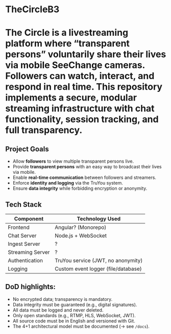 # TheCircleB3
# **The Circle** is a livestreaming platform where “transparent persons” voluntarily share their lives via mobile SeeChange cameras. Followers can watch, interact, and respond in real time. This repository implements a secure, modular streaming infrastructure with chat functionality, session tracking, and full transparency.

## Project Goals

- Allow **followers** to view multiple transparent persons live.
- Provide **transparent persons** with an easy way to broadcast their lives via mobile.
- Enable **real-time communication** between followers and streamers.
- Enforce **identity and logging** via the TruYou system.
- Ensure **data integrity** while forbidding encryption or anonymity.

## Tech Stack

| Component           | Technology Used                     |
|--------------------|--------------------------------------|
| Frontend           | Angular? (Monorepo)     |
| Chat Server        | Node.js + WebSocket                  |
| Ingest Server      | ?                |
| Streaming Server   | ?                         |
| Authentication     | TruYou service (JWT, no anonymity)   |
| Logging            | Custom event logger (file/database)  |

## DoD highlights:

- No encrypted data; transparency is mandatory.
- Data integrity must be guaranteed (e.g., digital signatures).
- All data must be logged and never deleted.
- Only open standards (e.g., RTMP, HLS, WebSocket, JWT).
- All source code must be in English and versioned with Git.
- The 4+1 architectural model must be documented (→ see `/docs`).
